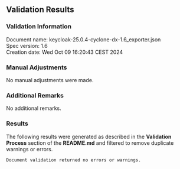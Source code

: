 ## Validation Results

### Validation Information

Document name: keycloak-25.0.4-cyclone-dx-1.6_exporter.json <br>
Spec version: 1.6 <br>
Creation date: Wed Oct 09 16:20:43 CEST 2024 <br>

### Manual Adjustments

No manual adjustments were made.

### Additional Remarks

No additional remarks.

### Results
The following results were generated as described in the **Validation Process** section
of the **README.md** and filtered to remove duplicate warnings or errors.

```
Document validation returned no errors or warnings.
```

